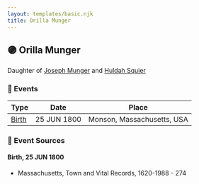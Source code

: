 ```yaml
---
layout: templates/basic.njk
title: Orilla Munger
---
```

## 🟣 Orilla Munger

Daughter of [Joseph Munger](/people/4/48832802) and [Huldah Squier](/people/4/40449307)

### 📆 Events

Type | Date | Place
------ | ------ | ------
[Birth](#event-9c53e87a-a8b0-4d7f-a494-5d4f1e296945) | 25 JUN 1800 | Monson, Massachusetts, USA

### 📰 Event Sources

#### <a id="event-9c53e87a-a8b0-4d7f-a494-5d4f1e296945"></a> Birth, 25 JUN 1800
* Massachusetts, Town and Vital Records, 1620-1988  - 274